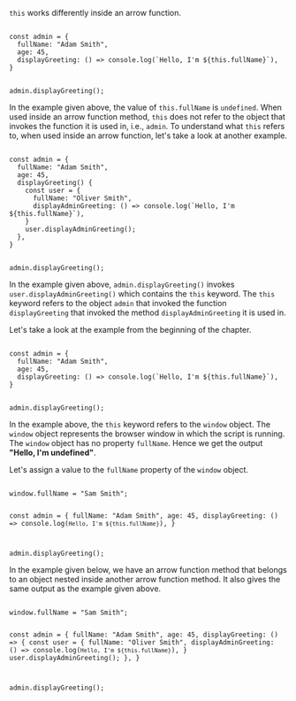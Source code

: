 `this` works differently inside an arrow function.

<codeblock language="javascript" type="lesson">
<code>
const admin = {
  fullName: "Adam Smith",
  age: 45,
  displayGreeting: () => console.log(`Hello, I'm ${this.fullName}`),
}

admin.displayGreeting();
</code>
</codeblock>

In the example given above,
the value of `this.fullName` is `undefined`.
When used inside an arrow function method,
`this` does not refer to the object that invokes
the function it is used in, i.e., `admin`.
To understand what `this` refers to,
when used inside an arrow function,
let's take a look at another example.

<codeblock language="javascript" type="lesson">
<code>
const admin = {
  fullName: "Adam Smith",
  age: 45,
  displayGreeting() {
    const user = {
      fullName: "Oliver Smith",
      displayAdminGreeting: () => console.log(`Hello, I'm ${this.fullName}`),
    }
    user.displayAdminGreeting();
  },
}

admin.displayGreeting();
</code>
</codeblock>

In the example given above,
`admin.displayGreeting()` invokes
`user.displayAdminGreeting()`
which contains the `this` keyword.
The `this` keyword refers to the object `admin`
that invoked the function `displayGreeting`
that invoked the method `displayAdminGreeting`
it is used in.

Let's take a look at the example
from the beginning of the chapter.

<codeblock language="javascript" type="lesson">
<code>
const admin = {
  fullName: "Adam Smith",
  age: 45,
  displayGreeting: () => console.log(`Hello, I'm ${this.fullName}`),
}

admin.displayGreeting();
</code>
</codeblock>

In the example above,
the `this` keyword refers to the `window` object.
The `window` object represents the browser window
in which the script is running.
The `window` object has no property `fullName`.
Hence we get the output **"Hello, I'm undefined"**.

Let's assign a value to the `fullName` property of
the `window` object.

<codeblock language="javascript" type="lesson">
<code>
window.fullName = "Sam Smith";

const admin = {
  fullName: "Adam Smith",
  age: 45,
  displayGreeting: () => console.log(`Hello, I'm ${this.fullName}`),
}

admin.displayGreeting();
</code>
</codeblock>

In the example given below,
we have an arrow function method
that belongs to an object
nested inside another arrow function method.
It also gives the same output as
the example given above.

<codeblock language="javascript" type="lesson">
<code>
window.fullName = "Sam Smith";

const admin = {
  fullName: "Adam Smith",
  age: 45,
  displayGreeting: () => {
    const user = {
      fullName: "Oliver Smith",
      displayAdminGreeting: () => console.log(`Hello, I'm ${this.fullName}`),
    }
    user.displayAdminGreeting();
  },
}

admin.displayGreeting();
</code>
</codeblock>